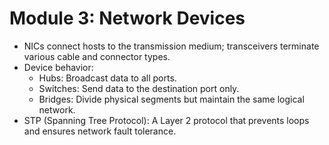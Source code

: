# Module 3: Network Devices

- NICs connect hosts to the transmission medium; transceivers terminate various cable and connector types.
- Device behavior:
  - Hubs: Broadcast data to all ports.
  - Switches: Send data to the destination port only.
  - Bridges: Divide physical segments but maintain the same logical network.
- STP (Spanning Tree Protocol): A Layer 2 protocol that prevents loops and ensures network fault tolerance.
